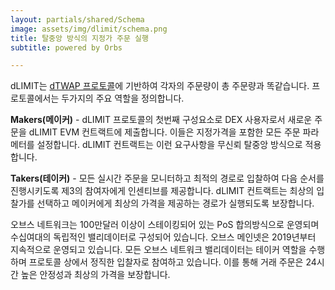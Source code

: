 ```yaml
---
layout: partials/shared/Schema
image: assets/img/dlimit/schema.png
title: 탈중앙 방식의 지정가 주문 실행
subtitle: powered by Orbs

---
```


dLIMIT는 [dTWAP 프로토콜](/ko/dtwap)에 기반하여 각자의 주문량이 총 주문량과 똑같습니다. 프로토콜에서는 두가지의 주요 역할을 정의합니다.

**Makers(메이커)** - dLIMIT 프로토콜의 첫번째 구성요소로 DEX 사용자로서 새로운 주문을 dLIMIT EVM 컨트랙트에 제출합니다. 이들은 지정가격을 포함한 모든 주문 파라메터를 설정합니다. dLIMIT 컨트랙트는 이런 요구사항을 무신뢰 탈중앙 방식으로 적용합니다.

**Takers(테이커)** - 모든 실시간 주문을 모니터하고 최적의 경로로 입찰하여 다음 순서를 진행시키도록 제3의 참여자에게 인센티브를 제공합니다. dLIMIT 컨트랙트는 최상의 입찰가를 선택하고 메이커에게 최상의 가격을 제공하는 경로가 실행되도록 보장합니다.

오브스 네트워크는 100만달러 이상이 스테이킹되어 있는 PoS 합의방식으로 운영되며 수십여대의 독립적인 밸리데이터로 구성되어 있습니다. 오브스 메인넷은 2019년부터 지속적으로 운영되고 있습니다. 모든 오브스 네트워크 밸리데이터는 테이커 역할을 수행하며 프로토콜 상에서 정직한 입찰자로 참여하고 있습니다. 이를 통해 거래 주문은 24시간 높은 안정성과 최상의 가격을 보장합니다.
